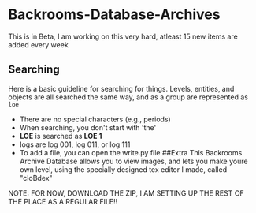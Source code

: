# Backrooms-Database-Archives
This is in Beta, I am working on this very hard, atleast 15 new items are added every week
## Searching
Here is a basic guideline for searching for things. Levels, entities, and objects are all searched the same way, and as a group are represented as `loe`
* There are no special characters (e.g., periods)
* When searching, you don't start with 'the'
* __LOE__ is searched as __LOE 1__
* logs are log 001, log 011, or log 111
* To add a file, you can open the write.py file
##Extra
This Backrooms Archive Database allows you to view images, and lets you make youre own level, using the specially designed tex editor I made, called "cloBdex"

NOTE: FOR NOW, DOWNLOAD THE ZIP, I AM SETTING UP THE REST OF THE PLACE AS A REGULAR FILE!!

